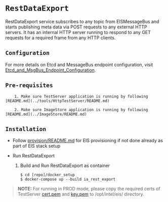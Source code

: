 # `RestDataExport`

RestDataExport service subscribes to any topic from EISMessageBus and starts publishing meta data via POST requests to any external HTTP servers. It has an internal HTTP server running to respond to any GET requests for a required frame from any HTTP clients.


## `Configuration`

For more details on Etcd and MessageBus endpoint configuration, visit [Etcd_and_MsgBus_Endpoint_Configuration](../Etcd_and_MsgBus_Endpoint_Configuration.md).

## `Pre-requisites`

        1. Make sure TestServer application is running by following [README.md](../tools/HttpTestServer/README.md)

        2. Make sure ImageStore application is running by following [README.md](../ImageStore/README.md)

## `Installation`

* Follow [provision/README.md](../README#provision-eis.md) for EIS provisioning
  if not done already as part of EIS stack setup

* Run RestDataExport

	1. Build and Run RestDataExport as container
        ```
        $ cd [repo]/docker_setup
        $ docker-compose up --build ia_rest_export
       ```

> **NOTE:** For running in PROD mode, please copy the required certs of TestServer [cert.pem](../tools/HttpTestServer/cert.pem) and [key.pem](../tools/HttpTestServer/key.pem) to /opt/intel/eis/ directory.
